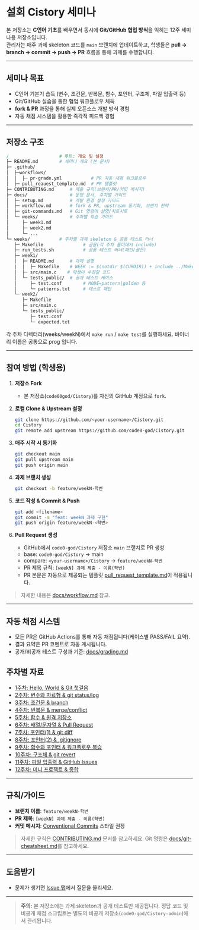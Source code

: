 # **설회 Cistory 세미나**

본 저장소는 **C언어 기초**를 배우면서 동시에 **Git/GitHub 협업 방식**을 익히는 12주 세미나용 저장소입니다.  
관리자는 매주 과제 skeleton 코드를 `main` 브랜치에 업데이트하고, 학생들은 **pull &rarr; branch &rarr; commit &rarr; push &rarr; PR** 흐름을 통해 과제를 수행합니다.

---

## **세미나 목표**
- C언어 기본기 습득 (변수, 조건문, 반복문, 함수, 포인터, 구조체, 파일 입출력 등)
- Git/GitHub 실습을 통한 협업 워크플로우 체득
- **fork & PR** 과정을 통해 실제 오픈소스 개발 방식 경험
- 자동 채점 시스템을 활용한 즉각적 피드백 경험

---

## **저장소 구조**

```makefile
/                   # 루트: 개요 및 설정
├─ README.md        # 세미나 개요 (본 문서)
├─ .github/
│  ├─workflows/
│  │  ├─ pr-grade.yml           # PR 자동 채점 워크플로우
│  ├─ pull_reauest_template.md  # PR 템플릿
├─ CONTRIBUTING.md      # 제출 규칙(브랜치/PR/커밋 메시지)
├─ docs/                # 운영 문서, 주차별 가이드
│  ├─ setup.md          # 개발 환경 설정 가이드
│  ├─ workflow.md       # fork & PR, upstream 동기화, 브랜치 전략
│  ├─ git-commands.md   # Git 명령어 설명/치트시트
│  └─ weeks/            # 주차별 학습 가이드
│     ├─ week1.md
│     ├─ week2.md
│     └─ ...
└─ weeks/           # 주차별 과제 skeleton & 공용 테스트 러너
   ├─ Makefile               # 공용(각 주차 폴더에서 include)
   ├─ run_tests.sh           # 공용 테스트 러너(패턴/골든)
   ├─ week1/
   │  ├─ README.md      # 과제 설명
   |  │  ├─ Makefile    # WEEK := $(notdir $(CURDIR)) + include ../Makefile
   │  ├─ src/main.c    # 학생이 수정할 코드
   │  └─ tests_public/  # 공개 테스트 케이스
   │     ├─ test.conf        # MODE=pattern|golden 등
   │     └─ patterns.txt     # 테스트 패턴
   └─ week2/
      ├─ Makefile
      ├─ src/main.c
      └─ tests_public/
         ├─ test.conf
         └─ expected.txt
```
각 주차 디렉터리(weeks/weekN)에서 `make run` / `make test`를 실행하세요. 바이너리 이름은 공통으로 prog 입니다.

---

## **참여 방법 (학생용)**

1. **저장소 Fork**
   - 본 저장소(`code00god/Cistory`)를 자신의 GitHub 계정으로 `fork`.

2. **로컬 Clone & Upstream 설정**
   ```bash
   git clone https://github.com/<your-username>/Cistory.git
   cd Cistory
   git remote add upstream https://github.com/code0-god/Cistory.git
   ```

3. **매주 시작 시 동기화**
   ```bash
   git checkout main
   git pull upstream main
   git push origin main
   ```

4. **과제 브랜치 생성**
   ```bash
   git checkout -b feature/weekN-학번
   ```

5. **코드 작성 & Commit & Push**
   ```bash
   git add <filename>
   git commit -m "feat: weekN 과제 구현"
   git push origin feature/weekN-<학번>
   ```

6. **Pull Request 생성**
   - GitHub에서 `code0-god/Cistory` 저장소 `main` 브랜치로 PR 생성
   - base: `code0-god/Cistory` &rarr; main
   - compare: `<your-username>/Cistory` &rarr; `feature/weekN-학번`
   - PR 제목 규칙: `[weekN] 과제 제출 - 이름(학번)`
   - PR 본문은 자동으로 제공되는 템플릿 [pull_request_template.md](.github/pull_request_template.md)이 적용됩니다.   

> 자세한 내용은 [docs/workflow.md](docs/workflow.md) 참고.
---

## **자동 채점 시스템**
- 모든 PR은 GitHub Actions를 통해 자동 채점됩니다(케이스별 PASS/FAIL 요약).
- 결과 요약은 PR 코멘트로 자동 게시됩니다.
- 공개/비공개 테스트 구성과 기준: [docs/grading.md](docs/grading.md)

## **주차별 자료**
- [1주차: Hello, World & Git 첫걸음](docs/weeks/week1.md)
- [2주차: 변수와 자료형 & git status/log](docs/weeks/week2.md)
- [3주차: 조건문 & branch](docs/weeks/week3.md)
- [4주차: 반복문 & merge/conflict](docs/weeks/week4.md)
- [5주차: 함수 & 원격 저장소](docs/weeks/week5.md)
- [6주차: 배열/문자열 & Pull Request](docs/weeks/week6.md)
- [7주차: 포인터(1) & git diff](docs/weeks/week7.md)
- [8주차: 포인터(2) & .gitignore](docs/weeks/week8.md)
- [9주차: 함수와 포인터 & 워크플로우 복습](docs/weeks/week9.md)
- [10주차: 구조체 & git revert](docs/weeks/week10.md)
- [11주차: 파일 입출력 & GitHub Issues](docs/weeks/week11.md)
- [12주차: 미니 프로젝트 & 종합](docs/weeks/week12.md)

---

## **규칙/가이드**
- **브랜치 이름**: `feature/weekN-학번`
- **PR 제목**: `[weekN] 과제 제출 - 이름(학번)`
- **커밋 메시지**: [Conventional Commits](https://www.conventionalcommits.org/) 스타일 권장
> 자세한 규칙은 [CONTRIBUTING.md](CONTRIBUTING.md) 문서를 참고하세요.
> Git 명령은 [docs/git-cheatsheet.md](docs/git-cheatsheet.md)를 참고하세요.

---

## **도움받기**
- 문제가 생기면 [Issue 탭](https://github.com/code0-god/Cistory/issues)에서 질문을 올리세요.

---

> **주의:** 본 저장소에는 과제 skeleton과 공개 테스트만 제공됩니다.
> 정답 코드 및 비공개 채점 스크립트는 별도의 비공개 저장소(`code0-god/Cistory-admin`)에서 관리됩니다.

